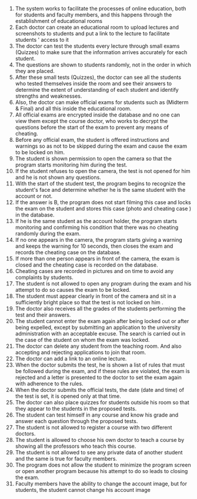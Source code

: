 1.	The system works to facilitate the processes of online education, both for students and faculty members, and this happens through the establishment of educational rooms 
2.	Each doctor can create an educational room to upload lectures and screenshots to students and put a link to the lecture to facilitate students ' access to it 
3.	The doctor can test the students every lecture through small exams (Quizzes) to make sure that the information arrives accurately for each student.
4.	 The questions are shown to students randomly, not in the order in which they are placed.
5.	After these small tests (Quizzes), the doctor can see all the students who tested themselves inside the room and see their answers to determine the extent of understanding of each student and identify strengths and weaknesses.
6.	Also, the doctor can make official exams for students such as (Midterm & Final) and all this inside the educational room.
7.	All official exams are encrypted inside the database and no one can view them except the course doctor, who works to decrypt the questions before the start of the exam to prevent any means of cheating.
8.	Before any official exam, the student is offered instructions and warnings so as not to be skipped during the exam and cause the exam to be locked on him.
9.	The student is shown permission to open the camera so that the program starts monitoring him during the test.
10.	If the student refuses to open the camera, the test is not opened for him and he is not shown any questions.
11.	With the start of the student test, the program begins to recognize the student's face and determine whether he is the same student with the account or not. 
12.	If the answer is B, the program does not start filming this case and locks the exam on the student and stores this case (photo and cheating case ) in the database.
13.	If he is the same student as the account holder, the program starts monitoring and confirming his condition that there was no cheating randomly during the exam.
14.	If no one appears in the camera, the program starts giving a warning and keeps the warning for 10 seconds, then closes the exam and records the cheating case on the database.
15.	If more than one person appears in front of the camera, the exam is closed and the cheating case is recorded on the database.
16.	Cheating cases are recorded in pictures and on time to avoid any complaints by students.
17.	The student is not allowed to open any program during the exam and his attempt to do so causes the exam to be locked.
18.	The student must appear clearly in front of the camera and sit in a sufficiently bright place so that the test is not locked on him .
19.	The doctor also receives all the grades of the students performing the test and their answers.
20.	The student cannot enter the exam again after being locked out or after being expelled, except by submitting an application to the university administration with an acceptable excuse. The search is carried out in the case of the student on whom the exam was locked.
21.	The doctor can delete any student from the teaching room. And also accepting and rejecting applications to join that room.
22.	The doctor can add a link to an online lecture.
23.	When the doctor submits the test, he is shown a list of rules that must be followed during the exam, and if these rules are violated, the exam is rejected and a letter is presented to the doctor to set the exam again with adherence to the rules.
24.	When the doctor submits the official tests, the date (date and time) of the test is set, it is opened only at that time.
25.	The doctor can also place quizzes for students outside his room so that they appear to the students in the proposed tests.
26.	The student can test himself in any course and know his grade and answer each question through the proposed tests.
27.	The student is not allowed to register a course with two different doctors.
28.	The student is allowed to choose his own doctor to teach a course by showing all the professors who teach this course.
29.	The student is not allowed to see any private data of another student and the same is true for faculty members.
30.	The program does not allow the student to minimize the program screen or open another program because his attempt to do so leads to closing the exam.
31.	Faculty members have the ability to change the account image, but for students, the student cannot change his account image
